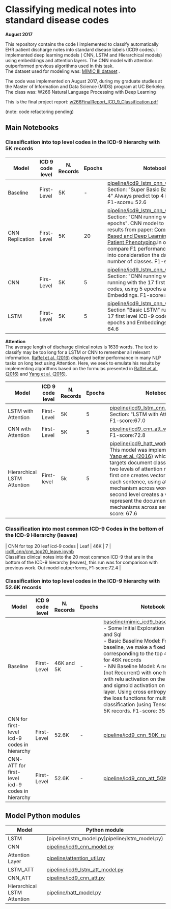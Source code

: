 # Classifying medical notes into standard disease codes

**August 2017**

This repository contains the code I implemented to classify automatically EHR patient discharge notes into standard
disease labels (ICD9 codes). I implemented deep learning models ( CNN, LSTM and Hierarchical models) using embeddings and 
attention layers. The CNN model with attention outperformed previous algorithms used in this task.   
The dataset used for modeling was: [MIMIC III dataset](https://mimic.physionet.org) .

The code was implemented on August 2017, during my graduate studies at the Master of Information and Data Science (MIDS) program at UC Berkeley. The class was: W266 Natural Language Processing with Deep Learning   

This is the final project report: [w266FinalReport_ICD_9_Classification.pdf](w266FinalReport_ICD_9_Classification.pdf)

(note: code refactoring pending)

## Main Notebooks

### Classification into top level codes in the ICD-9 hierarchy with 5K records
| Model | ICD 9 code level| N. Records | Epochs | Notebook |
| --- | --- | --- | --- | --- |
| Baseline | First-Level|5K| -|[pipeline/icd9_lstm_cnn_workbook.ipynb](pipeline/icd9_lstm_cnn_workbook.ipynb) </br> Section: "Super Basic Baseline with top 4" Always predict top 4 icd-9 codes, F1-score= 52.6|
| CNN Replication| First-Level  | 5K| 20|[pipeline/icd9_lstm_cnn_workbook.ipynb](pipeline/icd9_lstm_cnn_workbook.ipynb) </br>  Section: "CNN running with 20 epochs". CNN model to replicate results from paper: [Comparing Rule-Based and Deep Learning Models for Patient Phenotyping](https://arxiv.org/abs/1703.08705).In order to compare F1 performance results, I took into consideration the dataset size and number of classes. F1-score= 76.2|  
| CNN| Firs-Level| 5K | 5|[pipeline/icd9_lstm_cnn_workbook.ipynb](pipeline/icd9_lstm_cnn_workbook.ipynb) </br> Section: "CNN running with 5 epochs" running with the 17 first level ICD-9 codes, using 5 epochs and Embeddings. F1-score= 69.1|
| LSTM | First-Level | 5K| 5|[pipeline/icd9_lstm_cnn_workbook.ipynb](pipeline/icd9_lstm_cnn_workbook.ipynb) </br>Section "Basic LSTM" running with the 17 first level ICD-9 codes, using 5 epochs and Embeddings. F1-score= 64.6 |

**Attention**   
The average length of discharge clinical notes is 1639 words. The text to classify may be too long for a LSTM or CNN to
remember all relevant information. [Raffel et al. (2016)](https://arxiv.org/abs/1512.08756) displayed better performance in many NLP tasks on long text using Attention. Here, we seek to emulate his results by implementing algorithms based on the formulas presented in [Raffel et al. (2016)](https://arxiv.org/abs/1512.08756) and [Yang et al. (2016)](https://www.cs.cmu.edu/~hovy/papers/16HLT-hierarchical-attention-networks.pdf).   
   
| Model | ICD 9 code level| N. Records | Epochs | Notebook |
| --- | --- | --- | --- | --- |
| LSTM with Attention| First-Level | 5K|5| [pipeline/icd9_lstm_cnn_workbook.ipynb](pipeline/icd9_lstm_cnn_workbook.ipynb) </br> Section: "LSTM with Attention"</br> F1-score:67.0|
| CNN with Attention| First-Level | 5K| 5|[pipeline/icd9_cnn_att_workbook.ipynb](pipeline/icd9_cnn_att_workbook.ipynb) </br>  F1-score:72.8|
| Hierarchical LSTM Attention | First-level| 5k|5| [pipeline/icd9_hatt_workbook.ipynb](pipeline/icd9_hatt_workbook.ipynb)</br> This model was implemented based on [Yang et al. (2016)](https://www.cs.cmu.edu/~hovy/papers/16HLT-hierarchical-attention-networks.pdf) which specifically targets document classifications. It has two levels of attention mechanisms, the first one creates vectors that represent each sentence, using attention mechanism across words; and the second level creates a vector that represent the document using attention mechanisms across sentences. F1-score: 67.6|   


### Classification into most common ICD-9 Codes in the bottom of the ICD-9 Hierarchy (leaves)
| CNN for top 20 leaf icd-9 codes | Leaf | 46K | 7 | [icd9_cnn/cnn_top20_leave.ipynb](icd9_cnn/cnn_top20_leave.ipynb) </br> Classifies clinical notes into the 20 most common ICD-9 that are in the bottom of the ICD-9 hierarchy (leaves), this run was for comparison with previous work. Out model outperforms, F1-score:72.4  |

### Classification into top level codes in the ICD-9 hierarchy with 52.6K records
| Model | ICD 9 code level| N. Records | Epochs | Notebook |
| --- | --- | --- | --- | --- |
| Baseline | First-Level |46K and 5K| -|[baseline/mimic_icd9_baseline.ipynb](baseline/mimic_icd9_baseline.ipynb) <br/> - Some Initial Exploration with Python and Sql </br> - Basic Baseline Model: For the basic baseline, we make a fixed prediction corresponding to the top 4 ICD-9 codes for 46K records </br> - NN Baseline Model: A neural network (not Recurrent) with one hidden layer, with relu activation on the hidden layer and sigmoid activation on the output layer. Using cross entropy loss,which is the loss functions for multilabel classification (using Tensorflow), using 5K records. F1-score: 35  |
| CNN for first-level icd-9 codes in hierarchy | First-Level | 52.6K | - | [pipeline/icd9_cnn_50K_run.ipynb](/pipeline/icd9_cnn_50K_run.ipynb) |
| CNN-ATT for first-level icd-9 codes in hierarchy | First-Level | 52.6K | - | [pipeline/icd9_cnn_att_50K_records.ipynb](pipeline/icd9_cnn_att_50K_records.ipynb) |



## Model Python modules

| Model | Python module |
| --- | --- |
| LSTM | [pipeline/lstm_model.py]pipeline/lstm_model.py) |
| CNN | [pipeline/icd9_cnn_model.py](pipeline/icd9_cnn_model.py)  |
| Attention Layer |[pipeline/attention_util.py](pipeline/attention_util.py)  |
| LSTM_ATT | [pipeline/icd9_lstm_att_model.py](pipeline/icd9_lstm_att_model.py)   |
| CNN_ATT | [pipeline/icd9_cnn_att.py](pipeline/icd9_cnn_att.py)   |
| Hierarchical LSTM Attention | [pipeline/hatt_model.py](pipeline/hatt_model.py)  |
